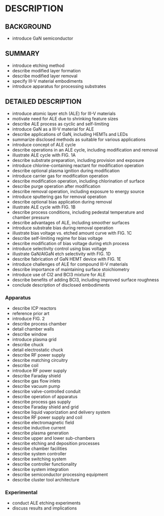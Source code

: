 # DESCRIPTION

## BACKGROUND

- introduce GaN semiconductor

## SUMMARY

- introduce etching method
- describe modified layer formation
- describe modified layer removal
- specify III-V material embodiments
- introduce apparatus for processing substrates

## DETAILED DESCRIPTION

- introduce atomic layer etch (ALE) for III-V materials
- motivate need for ALE due to shrinking feature sizes
- describe ALE process as cyclic and self-limiting
- introduce GaN as a III-V material for ALE
- describe applications of GaN, including HEMTs and LEDs
- summarize disclosed methods as suitable for various applications
- introduce concept of ALE cycle
- describe operations in an ALE cycle, including modification and removal
- illustrate ALE cycle with FIG. 1A
- describe substrate preparation, including provision and exposure
- introduce chlorine-containing reactant for modification operation
- describe optional plasma ignition during modification
- introduce carrier gas for modification operation
- describe modification operation, including chlorination of surface
- describe purge operation after modification
- describe removal operation, including exposure to energy source
- introduce sputtering gas for removal operation
- describe optional bias application during removal
- illustrate ALE cycle with FIG. 1B
- describe process conditions, including pedestal temperature and chamber pressure
- describe advantages of ALE, including smoother surfaces
- introduce substrate bias during removal operation
- illustrate bias voltage vs. etched amount curve with FIG. 1C
- describe self-limiting regime for bias voltage
- describe modification of bias voltage during etch process
- introduce selectivity control using bias voltage
- illustrate GaN/AlGaN etch selectivity with FIG. 1D
- describe fabrication of GaN HEMT device with FIG. 1E
- introduce challenges of ALE for compound III-V materials
- describe importance of maintaining surface stoichiometry
- introduce use of Cl2 and BCl3 mixture for ALE
- describe benefits of adding BCl3, including improved surface roughness
- conclude description of disclosed embodiments

### Apparatus

- describe ICP reactors
- reference prior art
- introduce FIG. 2
- describe process chamber
- detail chamber walls
- describe window
- introduce plasma grid
- describe chuck
- detail electrostatic chuck
- describe RF power supply
- describe matching circuitry
- describe coil
- introduce RF power supply
- describe Faraday shield
- describe gas flow inlets
- describe vacuum pump
- describe valve-controlled conduit
- describe operation of apparatus
- describe process gas supply
- describe Faraday shield and grid
- describe liquid vaporization and delivery system
- describe RF power supply and coil
- describe electromagnetic field
- describe inductive current
- describe plasma generation
- describe upper and lower sub-chambers
- describe etching and deposition processes
- describe chamber facilities
- describe system controller
- describe switching system
- describe controller functionality
- describe system integration
- describe semiconductor processing equipment
- describe cluster tool architecture

### Experimental

- conduct ALE etching experiments
- discuss results and implications

